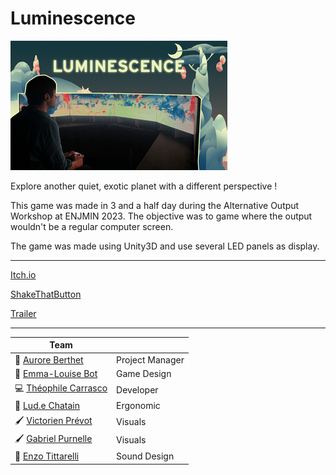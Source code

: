 # Luminescence

![Cover](Luminescence/img/cover.png)

Explore another quiet, exotic planet with a different perspective !

This game was made in 3 and a half day during the Alternative Output Workshop at ENJMIN 2023. The objective was to game where the output wouldn't be a regular computer screen.

The game was made using Unity3D and use several LED panels as display.

---
[Itch.io](https://eyecrown.itch.io/luminescence)

[ShakeThatButton](https://shakethatbutton.com/luminescence/)

[Trailer](https://www.youtube.com/watch?v=au-JxN-R8Mg)

---

| Team  |   |
| ----- | - |
| 👔 [Aurore Berthet](https://aurore-be.itch.io/)           | Project Manager   |
| 🎲 [Emma-Louise Bot](https://malou76.itch.io/)            | Game Design       |
| 💻 [Théophile Carrasco](https://eyecrown.itch.io/)        | Developer         |
| 🧠 [Lud.e Chatain](https://lud-e.itch.io/)                | Ergonomic         |
| 🖌️ [Victorien Prévot](https://victorien-prevot.itch.io/)  | Visuals           |
| 🖌️ [Gabriel Purnelle](https://shinobouu.itch.io/)         | Visuals           |
| 🎵 [Enzo Tittarelli](https://kygen-sondidier.itch.io/)    | Sound Design      |